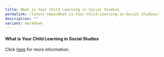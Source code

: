 ```yaml
---
title: What is Your Child Learning in Social Studies
permalink: /latest-news/What-is-Your-Child-Learning-in-Social-Studies/
description: ""
variant: markdown
---
```

<h4>What is Your Child Learning in Social Studies</h4>


Click [here](https://www.youtube.com/watch?v=SDCkCj7sm8s) for more information.